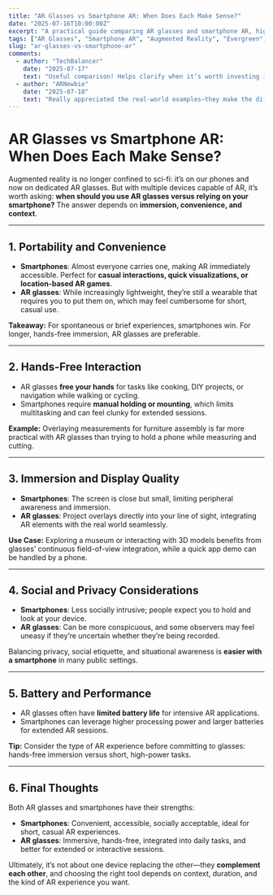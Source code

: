 ```yaml
---
title: "AR Glasses vs Smartphone AR: When Does Each Make Sense?"
date: "2025-07-16T10:00:00Z"
excerpt: "A practical guide comparing AR glasses and smartphone AR, highlighting when each device is most suitable for different experiences."
tags: ["AR Glasses", "Smartphone AR", "Augmented Reality", "Evergreen", "Wearables"]
slug: "ar-glasses-vs-smartphone-ar"
comments:
  - author: "TechBalancer"
    date: "2025-07-17"
    text: "Useful comparison! Helps clarify when it’s worth investing in glasses versus just using your phone."
  - author: "ARNewbie"
    date: "2025-07-18"
    text: "Really appreciated the real-world examples—they make the differences obvious."
---
```


# AR Glasses vs Smartphone AR: When Does Each Make Sense?

Augmented reality is no longer confined to sci-fi: it’s on our phones and now on dedicated AR glasses. But with multiple devices capable of AR, it’s worth asking: **when should you use AR glasses versus relying on your smartphone?** The answer depends on **immersion, convenience, and context**.

---

## 1. Portability and Convenience

- **Smartphones**: Almost everyone carries one, making AR immediately accessible. Perfect for **casual interactions, quick visualizations, or location-based AR games**.  
- **AR glasses**: While increasingly lightweight, they’re still a wearable that requires you to put them on, which may feel cumbersome for short, casual use.

**Takeaway:** For spontaneous or brief experiences, smartphones win. For longer, hands-free immersion, AR glasses are preferable.

---

## 2. Hands-Free Interaction

- AR glasses **free your hands** for tasks like cooking, DIY projects, or navigation while walking or cycling.  
- Smartphones require **manual holding or mounting**, which limits multitasking and can feel clunky for extended sessions.

**Example:** Overlaying measurements for furniture assembly is far more practical with AR glasses than trying to hold a phone while measuring and cutting.

---

## 3. Immersion and Display Quality

- **Smartphones**: The screen is close but small, limiting peripheral awareness and immersion.  
- **AR glasses**: Project overlays directly into your line of sight, integrating AR elements with the real world seamlessly.

**Use Case:** Exploring a museum or interacting with 3D models benefits from glasses’ continuous field-of-view integration, while a quick app demo can be handled by a phone.

---

## 4. Social and Privacy Considerations

- **Smartphones**: Less socially intrusive; people expect you to hold and look at your device.  
- **AR glasses**: Can be more conspicuous, and some observers may feel uneasy if they’re uncertain whether they’re being recorded.

Balancing privacy, social etiquette, and situational awareness is **easier with a smartphone** in many public settings.

---

## 5. Battery and Performance

- AR glasses often have **limited battery life** for intensive AR applications.  
- Smartphones can leverage higher processing power and larger batteries for extended AR sessions.

**Tip:** Consider the type of AR experience before committing to glasses: hands-free immersion versus short, high-power tasks.

---

## 6. Final Thoughts

Both AR glasses and smartphones have their strengths:

- **Smartphones**: Convenient, accessible, socially acceptable, ideal for short, casual AR experiences.  
- **AR glasses**: Immersive, hands-free, integrated into daily tasks, and better for extended or interactive sessions.

Ultimately, it’s not about one device replacing the other—they **complement each other**, and choosing the right tool depends on context, duration, and the kind of AR experience you want.
